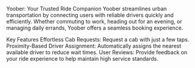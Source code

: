 Yoober: Your Trusted Ride Companion
Yoober streamlines urban transportation by connecting users with reliable drivers quickly and efficiently. Whether commuting to work, heading out for an evening, or managing daily errands, Yoober offers a seamless booking experience.

Key Features
Effortless Cab Requests: Request a cab with just a few taps.
Proximity-Based Driver Assignment: Automatically assigns the nearest available driver to reduce wait times.
User Reviews: Provide feedback on your ride experience to help maintain high service standards.
